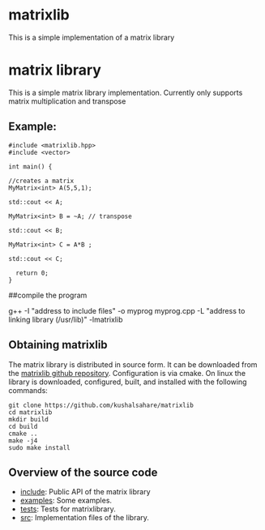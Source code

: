 # matrixlib
This is a simple implementation of a matrix library


matrix library
========

This is a simple matrix library implementation. Currently only supports matrix multiplication and transpose
## Example:

```
#include <matrixlib.hpp>
#include <vector>

int main() {

//creates a matrix
MyMatrix<int> A(5,5,1);

std::cout << A;

MyMatrix<int> B = ~A; // transpose

std::cout << B;

MyMatrix<int> C = A*B ;

std::cout << C;

  return 0;
}
```

##compile the program

g++ -I "address to include files" -o myprog myprog.cpp -L "address to linking library (/usr/lib)" -lmatrixlib

## Obtaining matrixlib 

The matrix library is distributed in source form.  It can be
downloaded from the 
[matrixlib github repository](https://github.com/kushalsahare/matrixlib).
Configuration is via cmake.  On linux the library is downloaded,
configured, built, and installed with the following commands:

```
git clone https://github.com/kushalsahare/matrixlib
cd matrixlib
mkdir build
cd build
cmake ..
make -j4
sudo make install
```

## Overview of the source code

- [include](include): Public API of the matrix library
- [examples](examples): Some examples.
- [tests](tests): Tests for matrixlibrary.
- [src](src): Implementation files of the library.






